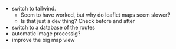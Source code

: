 - switch to tailwind.
    - Seem to have worked, but why do leaflet maps seem slower?
    - Is that just a dev thing?  Check before and after
- switch to a database of the routes
- automatic image processig?
- improve the big map view